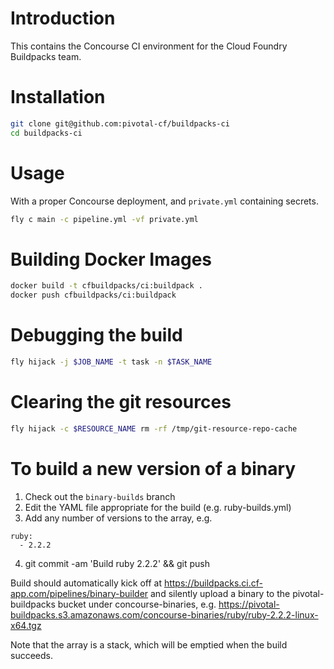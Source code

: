 # Introduction

This contains the Concourse CI environment for the Cloud Foundry Buildpacks team.

# Installation

```sh
git clone git@github.com:pivotal-cf/buildpacks-ci
cd buildpacks-ci
```

# Usage

With a proper Concourse deployment, and `private.yml` containing secrets.

```sh
fly c main -c pipeline.yml -vf private.yml
```

# Building Docker Images

```sh
docker build -t cfbuildpacks/ci:buildpack .
docker push cfbuildpacks/ci:buildpack
```

# Debugging the build

```sh
fly hijack -j $JOB_NAME -t task -n $TASK_NAME
```

# Clearing the git resources

```sh
fly hijack -c $RESOURCE_NAME rm -rf /tmp/git-resource-repo-cache
```

# To build a new version of a binary

1) Check out the `binary-builds` branch
2) Edit the YAML file appropriate for the build (e.g. ruby-builds.yml)
3) Add any number of versions to the array, e.g.
```
ruby:
  - 2.2.2
```
4) git commit -am 'Build ruby 2.2.2' && git push

Build should automatically kick off at https://buildpacks.ci.cf-app.com/pipelines/binary-builder and silently upload a binary to the pivotal-buildpacks bucket under concourse-binaries, e.g. https://pivotal-buildpacks.s3.amazonaws.com/concourse-binaries/ruby/ruby-2.2.2-linux-x64.tgz

Note that the array is a stack, which will be emptied when the build succeeds.
